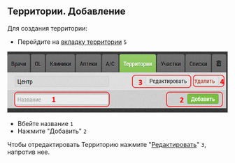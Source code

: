 ## Территории. Добавление

Для создания территории: 

- Перейдите на [вкладку территории](database.html) `5`

![](../images/database-territory.png)

- Вбейте название `1`
- Нажмите "Добавить" `2`

Чтобы отредактировать Территорию нажмите "[Редактировать](database-territory-edit.html)" `3`, напротив нее.
